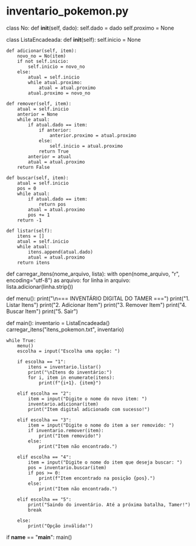 
# inventario_pokemon.py

class No:
    def __init__(self, dado):
        self.dado = dado
        self.proximo = None

class ListaEncadeada:
    def __init__(self):
        self.inicio = None

    def adicionar(self, item):
        novo_no = No(item)
        if not self.inicio:
            self.inicio = novo_no
        else:
            atual = self.inicio
            while atual.proximo:
                atual = atual.proximo
            atual.proximo = novo_no

    def remover(self, item):
        atual = self.inicio
        anterior = None
        while atual:
            if atual.dado == item:
                if anterior:
                    anterior.proximo = atual.proximo
                else:
                    self.inicio = atual.proximo
                return True
            anterior = atual
            atual = atual.proximo
        return False

    def buscar(self, item):
        atual = self.inicio
        pos = 0
        while atual:
            if atual.dado == item:
                return pos
            atual = atual.proximo
            pos += 1
        return -1

    def listar(self):
        itens = []
        atual = self.inicio
        while atual:
            itens.append(atual.dado)
            atual = atual.proximo
        return itens

def carregar_itens(nome_arquivo, lista):
    with open(nome_arquivo, "r", encoding="utf-8") as arquivo:
        for linha in arquivo:
            lista.adicionar(linha.strip())

def menu():
    print("\n=== INVENTÁRIO DIGITAL DO TAMER ===")
    print("1. Listar Itens")
    print("2. Adicionar Item")
    print("3. Remover Item")
    print("4. Buscar Item")
    print("5. Sair")

def main():
    inventario = ListaEncadeada()
    carregar_itens("itens_pokemon.txt", inventario)

    while True:
        menu()
        escolha = input("Escolha uma opção: ")

        if escolha == "1":
            itens = inventario.listar()
            print("\nItens do inventário:")
            for i, item in enumerate(itens):
                print(f"{i+1}. {item}")

        elif escolha == "2":
            item = input("Digite o nome do novo item: ")
            inventario.adicionar(item)
            print("Item digital adicionado com sucesso!")

        elif escolha == "3":
            item = input("Digite o nome do item a ser removido: ")
            if inventario.remover(item):
                print("Item removido!")
            else:
                print("Item não encontrado.")

        elif escolha == "4":
            item = input("Digite o nome do item que deseja buscar: ")
            pos = inventario.buscar(item)
            if pos >= 0:
                print(f"Item encontrado na posição {pos}.")
            else:
                print("Item não encontrado.")

        elif escolha == "5":
            print("Saindo do inventário. Até a próxima batalha, Tamer!")
            break

        else:
            print("Opção inválida!")

if __name__ == "__main__":
    main()
